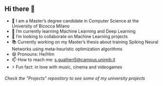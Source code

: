 ## Hi there 👋
- 🔭 I am a Master’s degree candidate in Computer Science at the University of Bicocca Milano  
- 🌱 I’m currently learning Machine Learning and Deep Learning  
- 👯 I’m looking to collaborate on Machine Learning projects  
- 📚 Currently working on my Master’s thesis about training Spiking Neural Networks using meta-heuristic optimization algorithms  
- 😄 Pronouns: He/Him  
- 📫 How to reach me: s.gualtieri5@campus.unimib.it  
- ⚡ Fun fact: in love with music, cinema and videogames  

*Check the "Projects" repository to see some of my university projects*



<!--

Here are some ideas to get you started:

- 👯 I’m looking to collaborate on ...
- 🤔 I’m looking for help with ...
- 💬 Ask me about ...
-->

